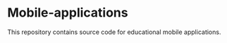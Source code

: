 Mobile-applications
===================

This repository contains source code for educational mobile applications.
